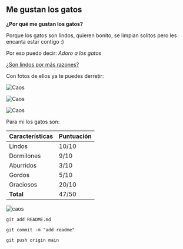 ## Me gustan los gatos

**¿Por qué me gustan los gatos?**

Porque los gatos son lindos, quieren bonito, se limpian solitos pero les encanta estar contigo :)

Por eso puedo decir:
 _Adoro a los gatos_

[¿Son lindos por más razones?](https://www.reforma.com/que-hace-tan-lindos-a-los-gatos-cientificos-responden/ar2611849)

Con fotos de ellos ya te puedes derretir:

![Caos](https://ar.pinterest.com/pin/866520784547583947/)

![Caos](https://ar.pinterest.com/pin/985655068426393715/)

![Caos](https://ar.pinterest.com/pin/6896205672653512/)

Para mi los gatos son:

Características | Puntuación
-------|-----------
Lindos | 10/10
Dormilones | 9/10
Aburridos | 3/10
Gordos | 5/10
Graciosos | 20/10
**Total** | 47/50

![caos](https://github.com/user-attachments/assets/883eda7a-26e4-4432-8664-5c883a94beab)



```git add README.md```

```git commit -m "add readme"```

```git push origin main```
